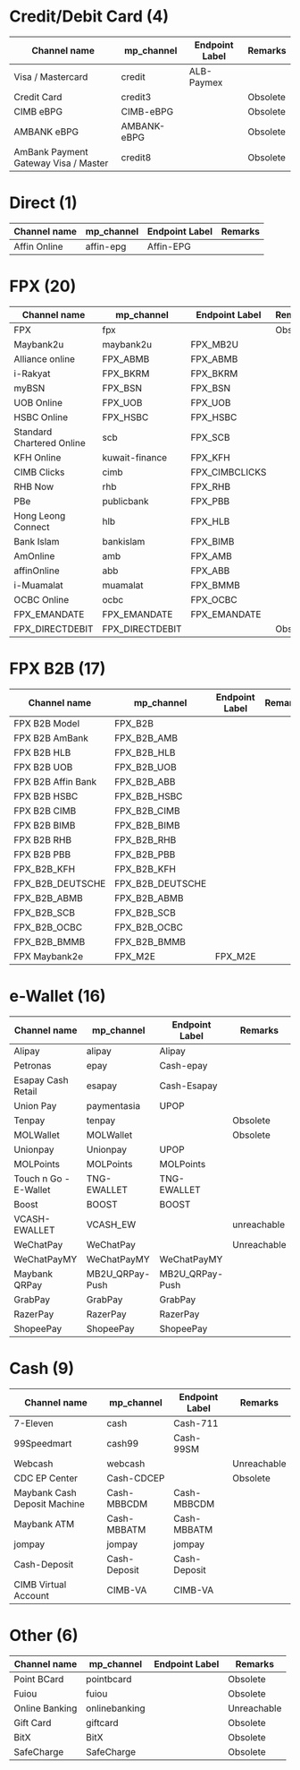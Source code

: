 # Credit/Debit Card (4)
| Channel name | mp_channel | Endpoint Label | Remarks
| --- | --- |--- |---
| Visa / Mastercard	| credit |  ALB-Paymex |
| Credit Card | credit3 | | Obsolete
| CIMB eBPG	| CIMB-eBPG | | Obsolete
| AMBANK eBPG | AMBANK-eBPG | | Obsolete
| AmBank Payment Gateway Visa / Master | credit8 | | Obsolete

# Direct (1)
| Channel name | mp_channel | Endpoint Label | Remarks
| --- | --- |--- |---
| Affin Online | affin-epg | Affin-EPG |

# FPX (20)
| Channel name | mp_channel | Endpoint Label | Remarks
| --- | --- |--- |---
| FPX | fpx | | Obsolete
| Maybank2u | maybank2u | FPX_MB2U |
| Alliance online | FPX_ABMB | FPX_ABMB |
| i-Rakyat | FPX_BKRM | FPX_BKRM |
| myBSN | FPX_BSN | FPX_BSN |
| UOB Online | FPX_UOB | FPX_UOB |
| HSBC Online | FPX_HSBC | FPX_HSBC |
| Standard Chartered Online | scb | FPX_SCB |
| KFH Online | kuwait-finance | FPX_KFH |
| CIMB Clicks | cimb | FPX_CIMBCLICKS |
| RHB Now | rhb | FPX_RHB |
| PBe | publicbank | FPX_PBB |
| Hong Leong Connect | hlb | FPX_HLB |
| Bank Islam | bankislam | FPX_BIMB |
| AmOnline | amb | FPX_AMB |
| affinOnline | abb | FPX_ABB |
| i-Muamalat | muamalat | FPX_BMMB |
| OCBC Online | ocbc | FPX_OCBC |
| FPX_EMANDATE | FPX_EMANDATE | FPX_EMANDATE |
| FPX_DIRECTDEBIT | FPX_DIRECTDEBIT | | Obsolete

# FPX B2B (17)
| Channel name | mp_channel | Endpoint Label | Remarks
| --- | --- |--- |---
| FPX B2B Model | FPX_B2B |  |
| FPX B2B AmBank | FPX_B2B_AMB |  |
| FPX B2B HLB | FPX_B2B_HLB |  |
| FPX B2B UOB | FPX_B2B_UOB |  |
| FPX B2B Affin Bank | FPX_B2B_ABB |  |
| FPX B2B HSBC | FPX_B2B_HSBC |  |
| FPX B2B CIMB | FPX_B2B_CIMB |  |
| FPX B2B BIMB | FPX_B2B_BIMB |  |
| FPX B2B RHB | FPX_B2B_RHB |  |
| FPX B2B PBB | FPX_B2B_PBB |  |
| FPX_B2B_KFH | FPX_B2B_KFH |  |
| FPX_B2B_DEUTSCHE | FPX_B2B_DEUTSCHE |  |
| FPX_B2B_ABMB | FPX_B2B_ABMB |  |
| FPX_B2B_SCB | FPX_B2B_SCB |  |
| FPX_B2B_OCBC | FPX_B2B_OCBC |  |
| FPX_B2B_BMMB | FPX_B2B_BMMB |  |
| FPX Maybank2e | FPX_M2E | FPX_M2E |

# e-Wallet (16)
| Channel name | mp_channel | Endpoint Label | Remarks
| --- | --- |--- |---
| Alipay | alipay | Alipay |
| Petronas | epay | Cash-epay |
| Esapay Cash Retail | esapay | Cash-Esapay |
| Union Pay | paymentasia | UPOP |
| Tenpay | tenpay | | Obsolete
| MOLWallet | MOLWallet | | Obsolete
| Unionpay | Unionpay | UPOP |
| MOLPoints | MOLPoints | MOLPoints |
| Touch n Go - E-Wallet | TNG-EWALLET | TNG-EWALLET |
| Boost | BOOST | BOOST |
| VCASH-EWALLET | VCASH_EW | | unreachable
| WeChatPay | WeChatPay | | Unreachable
| WeChatPayMY | WeChatPayMY | WeChatPayMY |
| Maybank QRPay | MB2U_QRPay-Push | MB2U_QRPay-Push |
| GrabPay | GrabPay | GrabPay |
| RazerPay | RazerPay | RazerPay |
| ShopeePay | ShopeePay | ShopeePay |

# Cash (9)
| Channel name | mp_channel | Endpoint Label | Remarks
| --- | --- |--- |---
| 7-Eleven | cash | Cash-711 |
| 99Speedmart | cash99 | Cash-99SM |
| Webcash | webcash | | Unreachable
| CDC EP Center | Cash-CDCEP | | Obsolete
| Maybank Cash Deposit Machine | Cash-MBBCDM | Cash-MBBCDM |
| Maybank ATM | Cash-MBBATM | Cash-MBBATM |
| jompay | jompay | jompay |
| Cash-Deposit | Cash-Deposit | Cash-Deposit |
| CIMB Virtual Account | CIMB-VA | CIMB-VA |

# Other (6)
| Channel name | mp_channel | Endpoint Label | Remarks
| --- | --- |--- |---
| Point BCard | pointbcard | | Obsolete
| Fuiou | fuiou | | Obsolete
| Online Banking | onlinebanking | | Unreachable
| Gift Card | giftcard | | Obsolete
| BitX | BitX | | Obsolete
| SafeCharge | SafeCharge | | Obsolete
